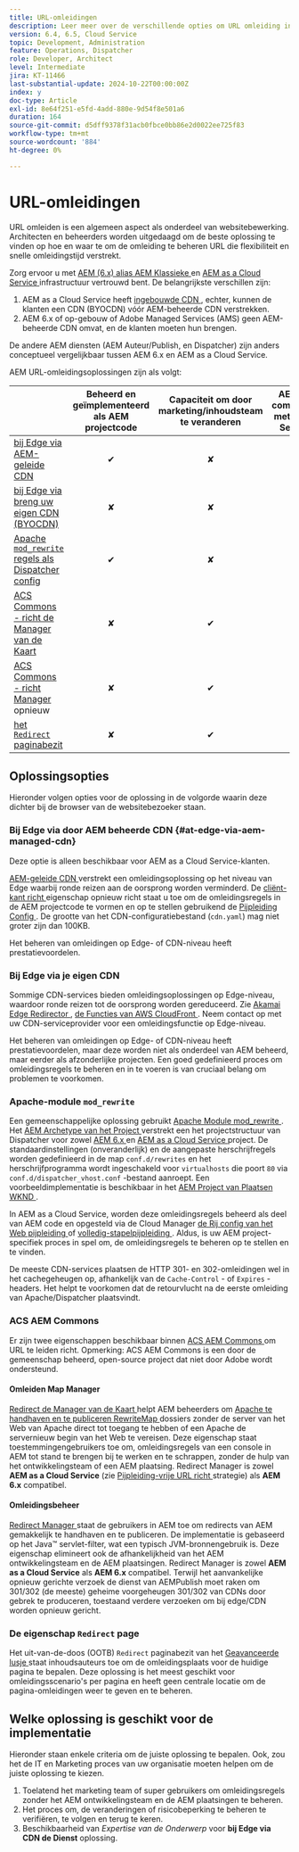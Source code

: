 ```yaml
---
title: URL-omleidingen
description: Leer meer over de verschillende opties om URL omleiding in AEM uit te voeren.
version: 6.4, 6.5, Cloud Service
topic: Development, Administration
feature: Operations, Dispatcher
role: Developer, Architect
level: Intermediate
jira: KT-11466
last-substantial-update: 2024-10-22T00:00:00Z
index: y
doc-type: Article
exl-id: 8e64f251-e5fd-4add-880e-9d54f8e501a6
duration: 164
source-git-commit: d5dff9378f31acb0fbce0bb86e2d0022ee725f83
workflow-type: tm+mt
source-wordcount: '884'
ht-degree: 0%

---
```


# URL-omleidingen

URL omleiden is een algemeen aspect als onderdeel van websitebewerking. Architecten en beheerders worden uitgedaagd om de beste oplossing te vinden op hoe en waar te om de omleiding te beheren URL die flexibiliteit en snelle omleidingstijd verstrekt.

Zorg ervoor u met [ AEM (6.x) alias AEM Klassieke ](https://experienceleague.adobe.com/en/docs/experience-manager-learn/dispatcher-tutorial/chapter-2) en [ AEM as a Cloud Service ](https://experienceleague.adobe.com/en/docs/experience-manager-cloud-service/content/overview/architecture) infrastructuur vertrouwd bent. De belangrijkste verschillen zijn:

1. AEM as a Cloud Service heeft [ ingebouwde CDN ](https://experienceleague.adobe.com/en/docs/experience-manager-cloud-service/content/implementing/content-delivery/cdn), echter, kunnen de klanten een CDN (BYOCDN) vóór AEM-beheerde CDN verstrekken.
1. AEM 6.x of op-gebouw of Adobe Managed Services (AMS) geen AEM-beheerde CDN omvat, en de klanten moeten hun brengen.

De andere AEM diensten (AEM Auteur/Publish, en Dispatcher) zijn anders conceptueel vergelijkbaar tussen AEM 6.x en AEM as a Cloud Service.

AEM URL-omleidingsoplossingen zijn als volgt:

|                                                   | Beheerd en geïmplementeerd als AEM projectcode | Capaciteit om door marketing/inhoudsteam te veranderen | AEM als compatibel met Cloud Service | Waar uitvoering in omleiding plaatsvindt |
|---------------------------------------------------|:-----------------------:|:---------------------:|:---------------------:| :---------------------:|
| [ bij Edge via AEM-geleide CDN ](#at-edge-via-aem-managed-cdn) | ✔ | ✘ | ✔ | Edge/CDN (ingebouwde) |
| [ bij Edge via breng uw eigen CDN (BYOCDN) ](#at-edge-via-bring-your-own-cdn) | ✘ | ✘ | ✔ | Edge/CDN (BYOCDN) |
| [ Apache `mod_rewrite` regels als Dispatcher config ](#apache-mod_rewrite-module) | ✔ | ✘ | ✔ | Dispatcher |
| [ ACS Commons - richt de Manager van de Kaart ](#redirect-map-manager) | ✘ | ✔ | ✔ | Dispatcher |
| [ ACS Commons - richt Manager ](#redirect-manager) opnieuw | ✘ | ✔ | ✔ | AEM |
| [ het `Redirect` paginabezit ](#the-redirect-page-property) | ✘ | ✔ | ✔ | AEM |


## Oplossingsopties

Hieronder volgen opties voor de oplossing in de volgorde waarin deze dichter bij de browser van de websitebezoeker staan.

### Bij Edge via door AEM beheerde CDN {#at-edge-via-aem-managed-cdn}

Deze optie is alleen beschikbaar voor AEM as a Cloud Service-klanten.

[ AEM-geleide CDN ](https://experienceleague.adobe.com/en/docs/experience-manager-cloud-service/content/implementing/content-delivery/cdn) verstrekt een omleidingsoplossing op het niveau van Edge waarbij ronde reizen aan de oorsprong worden verminderd. De [ cliënt-kant richt ](https://experienceleague.adobe.com/en/docs/experience-manager-cloud-service/content/implementing/content-delivery/cdn-configuring-traffic#client-side-redirectors) eigenschap opnieuw richt staat u toe om de omleidingsregels in de AEM projectcode te vormen en op te stellen gebruikend de [ Pijpleiding Config ](https://experienceleague.adobe.com/en/docs/experience-manager-learn/cloud-service/security/traffic-filter-and-waf-rules/how-to-setup#deploy-rules-through-cloud-manager). De grootte van het CDN-configuratiebestand (`cdn.yaml`) mag niet groter zijn dan 100KB.

Het beheren van omleidingen op Edge- of CDN-niveau heeft prestatievoordelen.

### Bij Edge via je eigen CDN

Sommige CDN-services bieden omleidingsoplossingen op Edge-niveau, waardoor ronde reizen tot de oorsprong worden gereduceerd. Zie [ Akamai Edge Redirector ](https://techdocs.akamai.com/cloudlets/docs/what-edge-redirector), [ de Functies van AWS CloudFront ](https://docs.aws.amazon.com/AmazonCloudFront/latest/DeveloperGuide/cloudfront-functions.html). Neem contact op met uw CDN-serviceprovider voor een omleidingsfunctie op Edge-niveau.

Het beheren van omleidingen op Edge- of CDN-niveau heeft prestatievoordelen, maar deze worden niet als onderdeel van AEM beheerd, maar eerder als afzonderlijke projecten. Een goed gedefinieerd proces om omleidingsregels te beheren en in te voeren is van cruciaal belang om problemen te voorkomen.


### Apache-module `mod_rewrite`

Een gemeenschappelijke oplossing gebruikt [ Apache Module mod_rewrite ](https://httpd.apache.org/docs/current/mod/mod_rewrite.html). Het [ AEM Archetype van het Project ](https://github.com/adobe/aem-project-archetype) verstrekt een het projectstructuur van Dispatcher voor zowel [ AEM 6.x ](https://github.com/adobe/aem-project-archetype/tree/develop/src/main/archetype/dispatcher.ams#file-structure) en [ AEM as a Cloud Service ](https://github.com/adobe/aem-project-archetype/tree/develop/src/main/archetype/dispatcher.cloud#file-structure) project. De standaardinstellingen (onveranderlijk) en de aangepaste herschrijfregels worden gedefinieerd in de map `conf.d/rewrites` en het herschrijfprogramma wordt ingeschakeld voor `virtualhosts` die poort `80` via `conf.d/dispatcher_vhost.conf` -bestand aanroept. Een voorbeeldimplementatie is beschikbaar in het [ AEM Project van Plaatsen WKND ](https://github.com/adobe/aem-guides-wknd/tree/main/dispatcher/src/conf.d/rewrites).

In AEM as a Cloud Service, worden deze omleidingsregels beheerd als deel van AEM code en opgesteld via de Cloud Manager [ de Rij config van het Web pijpleiding ](https://experienceleague.adobe.com/en/docs/experience-manager-cloud-service/content/implementing/using-cloud-manager/cicd-pipelines/introduction-ci-cd-pipelines) of [ volledig-stapelpijpleiding ](https://experienceleague.adobe.com/en/docs/experience-manager-cloud-service/content/implementing/using-cloud-manager/cicd-pipelines/introduction-ci-cd-pipelines). Aldus, is uw AEM project-specifiek proces in spel om, de omleidingsregels te beheren op te stellen en te vinden.

De meeste CDN-services plaatsen de HTTP 301- en 302-omleidingen wel in het cachegeheugen op, afhankelijk van de `Cache-Control` - of `Expires` -headers. Het helpt te voorkomen dat de retourvlucht na de eerste omleiding van Apache/Dispatcher plaatsvindt.


### ACS AEM Commons

Er zijn twee eigenschappen beschikbaar binnen [ ACS AEM Commons ](https://adobe-consulting-services.github.io/acs-aem-commons/) om URL te leiden richt. Opmerking: ACS AEM Commons is een door de gemeenschap beheerd, open-source project dat niet door Adobe wordt ondersteund.

#### Omleiden Map Manager

[ Redirect de Manager van de Kaart ](https://adobe-consulting-services.github.io/acs-aem-commons/features/redirect-map-manager/index.html) helpt AEM beheerders om [ Apache te handhaven en te publiceren RewriteMap ](https://httpd.apache.org/docs/2.4/rewrite/rewritemap.html) dossiers zonder de server van het Web van Apache direct tot toegang te hebben of een Apache de servernieuw begin van het Web te vereisen. Deze eigenschap staat toestemmingengebruikers toe om, omleidingsregels van een console in AEM tot stand te brengen bij te werken en te schrappen, zonder de hulp van het ontwikkelingsteam of een AEM plaatsing. Redirect Manager is zowel **AEM as a Cloud Service** (zie [ Pijpleiding-vrije URL richt ](https://experienceleague.adobe.com/en/docs/experience-manager-cloud-service/content/implementing/content-delivery/pipeline-free-url-redirects) strategie) als **AEM 6.x** compatibel.

#### Omleidingsbeheer

[ Redirect Manager ](https://adobe-consulting-services.github.io/acs-aem-commons/features/redirect-manager/index.html) staat de gebruikers in AEM toe om redirects van AEM gemakkelijk te handhaven en te publiceren. De implementatie is gebaseerd op het Java™ servlet-filter, wat een typisch JVM-bronnengebruik is. Deze eigenschap elimineert ook de afhankelijkheid van het AEM ontwikkelingsteam en de AEM plaatsingen. Redirect Manager is zowel **AEM as a Cloud Service** als **AEM 6.x** compatibel. Terwijl het aanvankelijke opnieuw gerichte verzoek de dienst van AEMPublish moet raken om 301/302 (de meeste) geheime voorgeheugen 301/302 van CDNs door gebrek te produceren, toestaand verdere verzoeken om bij edge/CDN worden opnieuw gericht.

### De eigenschap `Redirect` page

Het uit-van-de-doos (OOTB) `Redirect` paginabezit van het [ Geavanceerde lusje ](https://experienceleague.adobe.com/docs/experience-manager-cloud-service/content/sites/authoring/sites-console/page-properties.html) staat inhoudsauteurs toe om de omleidingsplaats voor de huidige pagina te bepalen. Deze oplossing is het meest geschikt voor omleidingsscenario&#39;s per pagina en heeft geen centrale locatie om de pagina-omleidingen weer te geven en te beheren.

## Welke oplossing is geschikt voor de implementatie

Hieronder staan enkele criteria om de juiste oplossing te bepalen. Ook, zou het de IT en Marketing proces van uw organisatie moeten helpen om de juiste oplossing te kiezen.

1. Toelatend het marketing team of super gebruikers om omleidingsregels zonder het AEM ontwikkelingsteam en de AEM plaatsingen te beheren.
1. Het proces om, de veranderingen of risicobeperking te beheren te verifiëren, te volgen en terug te keren.
1. Beschikbaarheid van _Expertise van de Onderwerp_ voor **bij Edge via CDN de Dienst** oplossing.
